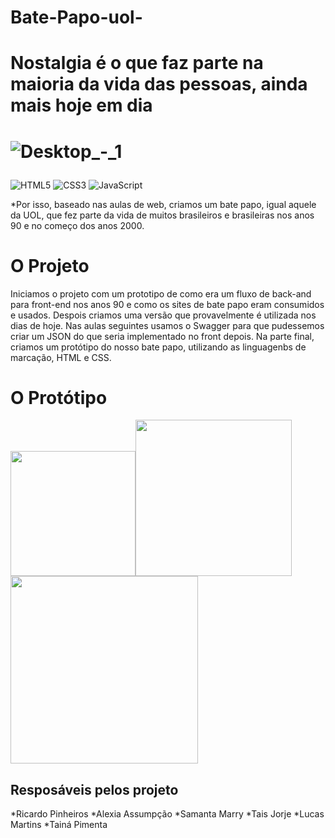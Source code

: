 # Bate-Papo-uol-

<h1>Nostalgia é o que faz parte na maioria da vida das pessoas, ainda mais hoje em dia</h1>


<h1 align="center width="200"">  

![Desktop_-_1](https://www.infoescola.com/wp-content/uploads/2008/09/nostalgia_372288145.jpg)
</h1>

![HTML5](https://img.shields.io/badge/-HTML5-E34F26?style=flat-square&logo=html5&logoColor=white)
![CSS3](https://img.shields.io/badge/-CSS3-1572B6?style=flat-square&logo=css3)
![JavaScript](https://img.shields.io/badge/-JavaScript-black?style=flat-square&logo=javascript)

*Por isso, baseado nas aulas de web, criamos um bate papo, igual aquele da UOL, que fez parte da vida de muitos brasileiros e brasileiras
nos anos 90 e no começo dos anos 2000.



<h1>O Projeto</h1>

Iniciamos o projeto com um prototipo de como era um fluxo de back-and para front-end nos anos 90 e como os sites de bate papo eram consumidos e usados.
Despois criamos uma versão que provavelmente é utilizada nos dias de hoje.
Nas aulas seguintes usamos o Swagger para que pudessemos criar um JSON do que seria implementado no front depois. 
Na parte final, criamos um protótipo do nosso bate papo, utilizando as linguagenbs de marcação, HTML e CSS.


<h1>O Protótipo</h1>

<img src="![Desktop_-_1](https://user-images.githubusercontent.com/81496791/154180767-bbf547db-8564-4d53-a92e-865c9f6763cb.png)
" width="200"><img src="![Desktop_-_2](https://user-images.githubusercontent.com/81496791/154180808-114d3abf-9aa5-44ff-828e-2d5d42a50f30.png)
" width="250"><img src="![Desktop_-_3](https://user-images.githubusercontent.com/81496791/154180848-652daa6a-d79b-44e0-ae9b-c2862f032452.png)
" width="300">


<h2>Resposáveis pelos projeto</h2>

*Ricardo Pinheiros
*Alexia Assumpção
*Samanta Marry
*Tais Jorje
*Lucas Martins
*Tainá Pimenta

